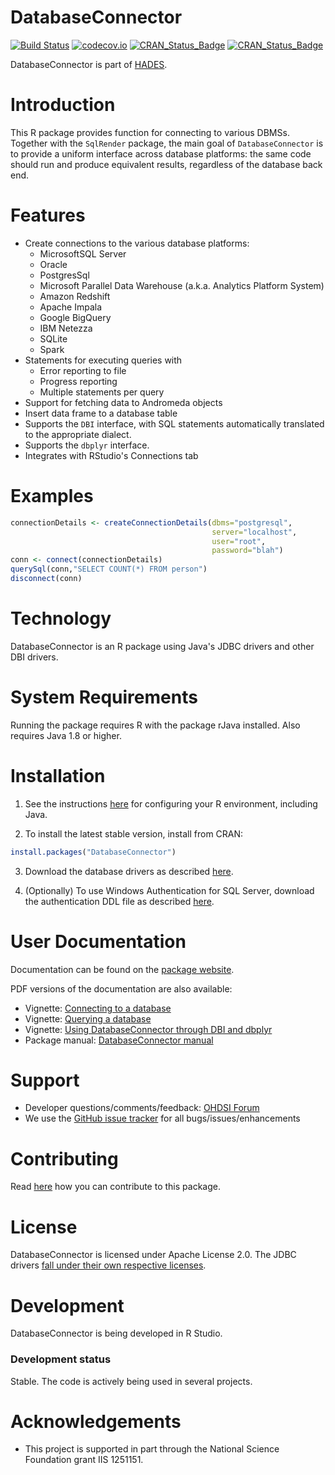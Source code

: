 DatabaseConnector
=================

[![Build Status](https://github.com/OHDSI/DatabaseConnector/workflows/R-CMD-check/badge.svg)](https://github.com/OHDSI/DatabaseConnector/actions?query=workflow%3AR-CMD-check)
[![codecov.io](https://codecov.io/github/OHDSI/DatabaseConnector/coverage.svg?branch=main)](https://app.codecov.io/github/OHDSI/DatabaseConnector?branch=mai)
[![CRAN_Status_Badge](http://www.r-pkg.org/badges/version/DatabaseConnector)](https://cran.r-project.org/package=DatabaseConnector)
[![CRAN_Status_Badge](http://cranlogs.r-pkg.org/badges/DatabaseConnector)](https://cran.r-project.org/package=DatabaseConnector)

DatabaseConnector is part of [HADES](https://ohdsi.github.io/Hades/).


Introduction
============

This R package provides function for connecting to various DBMSs. Together with the `SqlRender` package, the main goal of `DatabaseConnector` is to provide a uniform interface across database platforms: the same code should run and produce equivalent results, regardless of the database back end.

Features
========
- Create connections to the various database platforms:
  - MicrosoftSQL Server
  - Oracle
  - PostgresSql
  - Microsoft Parallel Data Warehouse (a.k.a. Analytics Platform System)
  - Amazon Redshift
  - Apache Impala
  - Google BigQuery
  - IBM Netezza
  - SQLite
  - Spark
- Statements for executing queries with 
  - Error reporting to file
  - Progress reporting
  - Multiple statements per query
- Support for fetching data to Andromeda objects
- Insert data frame to a database table
- Supports the `DBI` interface, with SQL statements automatically translated to the appropriate dialect.
- Supports the `dbplyr` interface.
- Integrates with RStudio's Connections tab


Examples
========

```r
connectionDetails <- createConnectionDetails(dbms="postgresql", 
                                             server="localhost",
                                             user="root",
                                             password="blah")
conn <- connect(connectionDetails)
querySql(conn,"SELECT COUNT(*) FROM person")
disconnect(conn)
```


Technology
============

DatabaseConnector is an R package using Java's JDBC drivers and other DBI drivers. 


System Requirements
===================

Running the package requires R with the package rJava installed. Also requires Java 1.8 or higher.


Installation
============

1. See the instructions [here](https://ohdsi.github.io/Hades/rSetup.html) for configuring your R environment, including Java.

2. To install the latest stable version, install from CRAN:

```r
install.packages("DatabaseConnector")
```

3. Download the database drivers as described [here](http://ohdsi.github.io/DatabaseConnector/articles/Connecting.html#obtaining-drivers).

4. (Optionally) To use Windows Authentication for SQL Server, download the authentication DDL file as described  [here](http://ohdsi.github.io/DatabaseConnector/reference/connect.html#windows-authentication-for-sql-server-1).

User Documentation
==================
Documentation can be found on the [package website](https://ohdsi.github.io/DatabaseConnector/).

PDF versions of the documentation are also available:

* Vignette: [Connecting to a database](https://github.com/OHDSI/DatabaseConnector/raw/main/inst/doc/Connecting.pdf)
* Vignette: [Querying a database](https://github.com/OHDSI/DatabaseConnector/raw/main/inst/doc/Querying.pdf)
* Vignette: [Using DatabaseConnector through DBI and dbplyr](https://github.com/OHDSI/DatabaseConnector/raw/main/inst/doc/DbiAndDbplyr.pdf)
* Package manual: [DatabaseConnector manual](https://raw.githubusercontent.com/OHDSI/DatabaseConnector/main/extras/DatabaseConnector.pdf) 


Support
=======

* Developer questions/comments/feedback: <a href="http://forums.ohdsi.org/c/developers">OHDSI Forum</a>
* We use the <a href="https://github.com/OHDSI/DatabaseConnector/issues">GitHub issue tracker</a> for all bugs/issues/enhancements


Contributing
============

Read [here](https://ohdsi.github.io/Hades/contribute.html) how you can contribute to this package.


License
=======

DatabaseConnector is licensed under Apache License 2.0. The JDBC drivers [fall under their own respective licenses](https://raw.githubusercontent.com/OHDSI/DatabaseConnector/main/inst/COPYRIGHTS).


Development
===========

DatabaseConnector is being developed in R Studio.


### Development status

Stable. The code is actively being used in several projects.


Acknowledgements
================

- This project is supported in part through the National Science Foundation grant IIS 1251151.
